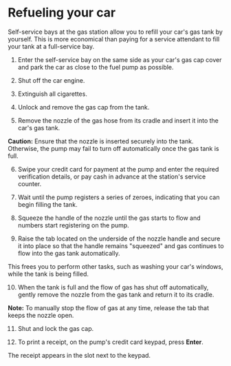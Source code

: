 
# Refueling your car 

Self-service bays at the gas station allow you to refill your car's gas tank by yourself. This is more economical than paying for a service attendant to fill your tank at a full-service bay.
 
1. Enter the self-service bay on the same side as your car's gas cap cover and park the car as close to the fuel pump as possible.
 
2. Shut off the car engine.
 
3. Extinguish all cigarettes.
 
4. Unlock and remove the gas cap from the tank.

5. Remove the nozzle of the gas hose from its cradle and insert it into the car's gas tank. 

 **Caution:** Ensure that the nozzle is inserted securely into the tank. Otherwise, the pump may fail to turn off automatically once the gas tank is full.
 
6. Swipe your credit card for payment at the pump and enter the required verification details, or pay cash in advance at the station's service counter.

7. Wait until the pump registers a series of zeroes, indicating that you can begin filling the tank. 

8. Squeeze the handle of the nozzle until the gas starts to flow and numbers start registering on the pump. 

9. Raise the tab located on the underside of the nozzle handle and secure it into place so that the handle remains "squeezed" and gas continues to flow into the gas tank automatically. 

 This frees you to perform other tasks, such as washing your car's windows, while the tank is being filled. 

10. When the tank is full and the flow of gas has shut off automatically, gently remove the nozzle from the gas tank and return it to its cradle. 

 **Note:** To manually stop the flow of gas at any time, release the tab that keeps the nozzle open.

11. Shut and lock the gas cap. 

12. To print a receipt, on the pump's credit card keypad, press **Enter**. 

 The receipt appears in the slot next to the keypad. 